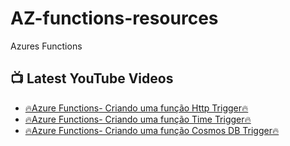 # AZ-functions-resources
Azures Functions

## 📺 Latest YouTube Videos
<!-- YOUTUBE:START -->
- [🔥Azure Functions- Criando uma função Http Trigger🔥](https://youtu.be/7bitsBBrfus)
- [🔥Azure Functions- Criando uma função Time Trigger🔥](https://youtu.be/ZeQ_JQ3JS1g)
- [🔥Azure Functions- Criando uma função Cosmos DB Trigger🔥](https://youtu.be/XCYpKWqWOf0)
<!-- YOUTUBE:END -->
